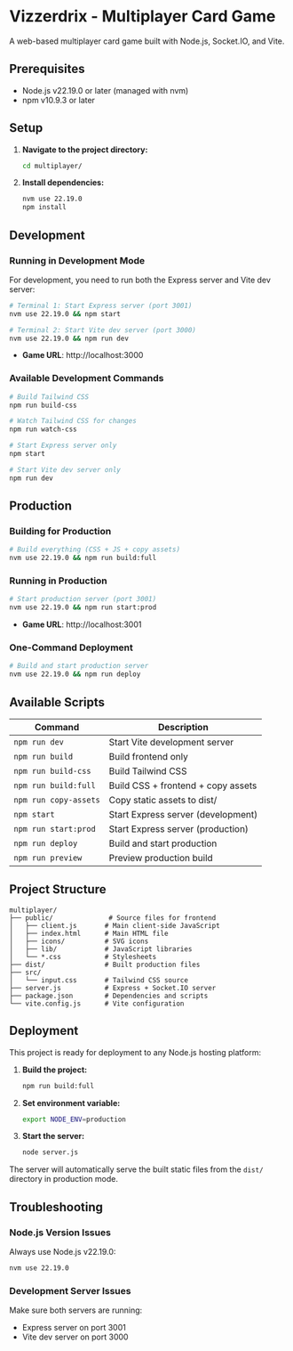 # Vizzerdrix - Multiplayer Card Game

A web-based multiplayer card game built with Node.js, Socket.IO, and Vite.

## Prerequisites

- Node.js v22.19.0 or later (managed with nvm)
- npm v10.9.3 or later

## Setup

1. **Navigate to the project directory:**
   ```bash
   cd multiplayer/
   ```

2. **Install dependencies:**
   ```bash
   nvm use 22.19.0
   npm install
   ```

## Development

### Running in Development Mode

For development, you need to run both the Express server and Vite dev server:

```bash
# Terminal 1: Start Express server (port 3001)
nvm use 22.19.0 && npm start

# Terminal 2: Start Vite dev server (port 3000)
nvm use 22.19.0 && npm run dev
```

- **Game URL**: http://localhost:3000

### Available Development Commands

```bash
# Build Tailwind CSS
npm run build-css

# Watch Tailwind CSS for changes
npm run watch-css

# Start Express server only
npm start

# Start Vite dev server only
npm run dev
```

## Production

### Building for Production

```bash
# Build everything (CSS + JS + copy assets)
nvm use 22.19.0 && npm run build:full
```

### Running in Production

```bash
# Start production server (port 3001)
nvm use 22.19.0 && npm run start:prod
```

- **Game URL**: http://localhost:3001

### One-Command Deployment

```bash
# Build and start production server
nvm use 22.19.0 && npm run deploy
```

## Available Scripts

| Command | Description |
|---------|-------------|
| `npm run dev` | Start Vite development server |
| `npm run build` | Build frontend only |
| `npm run build-css` | Build Tailwind CSS |
| `npm run build:full` | Build CSS + frontend + copy assets |
| `npm run copy-assets` | Copy static assets to dist/ |
| `npm start` | Start Express server (development) |
| `npm run start:prod` | Start Express server (production) |
| `npm run deploy` | Build and start production |
| `npm run preview` | Preview production build |

## Project Structure

```
multiplayer/
├── public/              # Source files for frontend
│   ├── client.js       # Main client-side JavaScript
│   ├── index.html      # Main HTML file
│   ├── icons/          # SVG icons
│   ├── lib/            # JavaScript libraries
│   └── *.css           # Stylesheets
├── dist/               # Built production files
├── src/
│   └── input.css       # Tailwind CSS source
├── server.js           # Express + Socket.IO server
├── package.json        # Dependencies and scripts
└── vite.config.js      # Vite configuration
```

## Deployment

This project is ready for deployment to any Node.js hosting platform:

1. **Build the project:**
   ```bash
   npm run build:full
   ```

2. **Set environment variable:**
   ```bash
   export NODE_ENV=production
   ```

3. **Start the server:**
   ```bash
   node server.js
   ```

The server will automatically serve the built static files from the `dist/` directory in production mode.

## Troubleshooting

### Node.js Version Issues
Always use Node.js v22.19.0:
```bash
nvm use 22.19.0
```

### Development Server Issues
Make sure both servers are running:
- Express server on port 3001
- Vite dev server on port 3000
